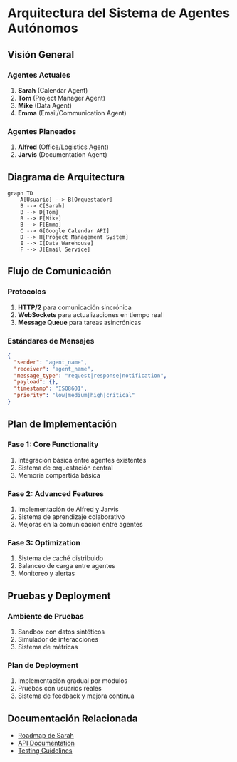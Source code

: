 # Arquitectura del Sistema de Agentes Autónomos

## Visión General

### Agentes Actuales
1. **Sarah** (Calendar Agent)
2. **Tom** (Project Manager Agent)
3. **Mike** (Data Agent)
4. **Emma** (Email/Communication Agent)

### Agentes Planeados
1. **Alfred** (Office/Logistics Agent)
2. **Jarvis** (Documentation Agent)

## Diagrama de Arquitectura

```mermaid
graph TD
    A[Usuario] --> B[Orquestador]
    B --> C[Sarah]
    B --> D[Tom]
    B --> E[Mike]
    B --> F[Emma]
    C --> G[Google Calendar API]
    D --> H[Project Management System]
    E --> I[Data Warehouse]
    F --> J[Email Service]
```

## Flujo de Comunicación

### Protocolos
1. **HTTP/2** para comunicación sincrónica
2. **WebSockets** para actualizaciones en tiempo real
3. **Message Queue** para tareas asincrónicas

### Estándares de Mensajes
```json
{
  "sender": "agent_name",
  "receiver": "agent_name",
  "message_type": "request|response|notification",
  "payload": {},
  "timestamp": "ISO8601",
  "priority": "low|medium|high|critical"
}
```

## Plan de Implementación

### Fase 1: Core Functionality
1. Integración básica entre agentes existentes
2. Sistema de orquestación central
3. Memoria compartida básica

### Fase 2: Advanced Features
1. Implementación de Alfred y Jarvis
2. Sistema de aprendizaje colaborativo
3. Mejoras en la comunicación entre agentes

### Fase 3: Optimization
1. Sistema de caché distribuido
2. Balanceo de carga entre agentes
3. Monitoreo y alertas

## Pruebas y Deployment

### Ambiente de Pruebas
1. Sandbox con datos sintéticos
2. Simulador de interacciones
3. Sistema de métricas

### Plan de Deployment
1. Implementación gradual por módulos
2. Pruebas con usuarios reales
3. Sistema de feedback y mejora continua

## Documentación Relacionada
- [Roadmap de Sarah](/docs/calendar_agent_roadmap.md)
- [API Documentation](/docs/api.md)
- [Testing Guidelines](/docs/testing.md)
